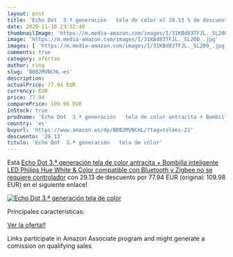 ```yaml
---
layout: post
title: 'Echo Dot  3.ª generación   tela de color al 29.13 % de descuento'
date: 2020-11-10 23:32:40
thumbnailImage: 'https://m.media-amazon.com/images/I/31KBd83TFJL._SL200_.jpg'
image: 'https://m.media-amazon.com/images/I/31KBd83TFJL._SL200_.jpg'
images: [ 'https://m.media-amazon.com/images/I/31KBd83TFJL._SL200_.jpg' ]
comments: true
category: ofertas
author: ring
slug: 'B082MVNCHL-es'
description:
actualPrice: 77.94 EUR
currency: EUR
price: 77.94
comparePrice: 109.98 EUR
inStock: true
prodname: 'Echo Dot  3.ª generación   tela de color antracita + Bombilla inteligente LED Philips Hue White & Color  compatible con Bluetooth y Zigbee  no se requiere controlador'
country: 'es'
buyurl: 'https://www.amazon.es/dp/B082MVNCHL/?tag=tolees-21'
descuento: '29.13'
titulo: 'Echo Dot  3.ª generación   tela de color'
---
```


Está [Echo Dot  3.ª generación   tela de color antracita + Bombilla inteligente LED Philips Hue White & Color  compatible con Bluetooth y Zigbee  no se requiere controlador](https://www.amazon.es/dp/B082MVNCHL/?tag=tolees-21) con 29.13 de descuento por 77.94 EUR (original: 109.98 EUR) en el siguiente enlace!

[![Echo Dot  3.ª generación   tela de color](https://m.media-amazon.com/images/I/31KBd83TFJL._SL200_.jpg)](https://www.amazon.es/dp/B082MVNCHL/?tag=tolees-21)

Principales características:


[Ver la oferta!!](https://www.amazon.es/dp/B082MVNCHL/?tag=tolees-21)

Links participate in Amazon Associate program and might generate a comission on qualifying sales


